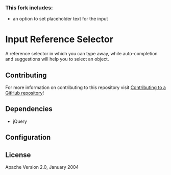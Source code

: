 ### This fork includes:

+ an option to set placeholder text for the input 

# Input Reference Selector
A reference selector in which you can type away, while auto-completion and suggestions will help you to select an object.

## Contributing
For more information on contributing to this repository visit [Contributing to a GitHub repository](https://world.mendix.com/display/howto50/Contributing+to+a+GitHub+repository)!

## Dependencies
- jQuery

## Configuration

## License

Apache Version 2.0, January 2004
